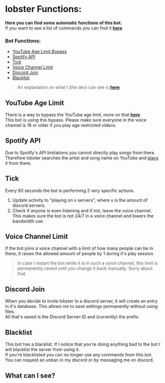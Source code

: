 # lobster Functions:

**Here you can find some automatic functions of this bot.**<br>
If you want to see a list of commands you can find it **[here](./COMMANDS.md)**

### Bot Functions:

- [YouTube Age Limit Bypass](#youtube-age-limit)
- [Spotify API](#spotify-api)
- [Tick](#tick)
- [Voice Channel Limit](#voice-channel-limit)
- [Discord Join](#discord-join)
- [Blacklist](#blacklist)

> An explanation on what I (the dev) can see is **[here](#what-can-i-see)**

## YouTube Age Limit

There is a way to bypass the YouTube age limit, more on
that **[here](https://github.com/walkyst/lavaplayer-fork/issues/18)**<br>
This bot is using this bypass. Please make sure everyone in the voice channel is 18 or older if you play age restricted
videos.

## Spotify API

Due to Spotify's API limitations you cannot directly play songs from there.<br>
Therefore lobster searches the artist and song name on YouTube and [plays](COMMANDS.md#play-command) it from there.

## Tick

Every 60 seconds the bot is performing 2 very specific actions.

1. Update activity to "playing on x servers", where x is the amount of discord servers.
2. Check if anyone is even listening and if not, leave the voice channel. This makes sure the bot is not 24/7 in a voice
   channel and lowers the bandwidth use.

## Voice Channel Limit

If the bot joins a voice channel with a limit of how many people can be in there, it raises the allowed amount of people
by 1 during it's play session.<br>
> In case I restart the bot while it is in such a voice channel, this limit is permanently raised until you change it
> back manually. Sorry about that.

## Discord Join

When you decide to invite lobster to a discord server, it will create an entry in it's database. This allows me to save
settings permanently without using files.<br>
All that's saved is the Discord Server-ID and (currently) the prefix.

## Blacklist

This bot has a blacklist. If I notice that you're doing anything bad to the bot I will blacklist the server from using
it.<br>
If you're blacklisted you can no longer use any commands from this bot.
You can request an unban in my discord or by messaging me on discord.

## What can I see?